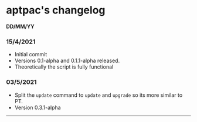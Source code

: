 # aptpac's changelog
**DD/MM/YY**

### 15/4/2021
- Initial commit
- Versions 0.1-alpha and 0.1.1-alpha released.
- Theoretically the script is fully functional
### 03/5/2021
- Split the `update` command to `update` and `upgrade` so its more similar to PT.
- Version 0.3.1-alpha
<hr>
